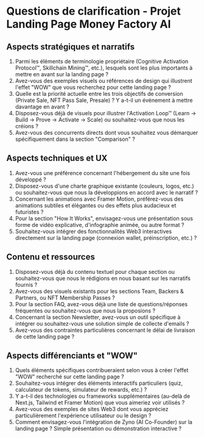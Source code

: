 # Questions de clarification - Projet Landing Page Money Factory AI

## Aspects stratégiques et narratifs
1. Parmi les éléments de terminologie propriétaire (Cognitive Activation Protocol™, Skillchain Mining™, etc.), lesquels sont les plus importants à mettre en avant sur la landing page ?
2. Avez-vous des exemples visuels ou références de design qui illustrent l'effet "WOW" que vous recherchez pour cette landing page ?
3. Quelle est la priorité actuelle entre les trois objectifs de conversion (Private Sale, NFT Pass Sale, Presale) ? Y a-t-il un événement à mettre davantage en avant ?
4. Disposez-vous déjà de visuels pour illustrer l'Activation Loop™ (Learn → Build → Prove → Activate → Scale) ou souhaitez-vous que nous les créions ?
5. Avez-vous des concurrents directs dont vous souhaitez vous démarquer spécifiquement dans la section "Comparison" ?

## Aspects techniques et UX
1. Avez-vous une préférence concernant l'hébergement du site une fois développé ?
2. Disposez-vous d'une charte graphique existante (couleurs, logos, etc.) ou souhaitez-vous que nous la développions en accord avec le narratif ?
3. Concernant les animations avec Framer Motion, préférez-vous des animations subtiles et élégantes ou des effets plus audacieux et futuristes ?
4. Pour la section "How It Works", envisagez-vous une présentation sous forme de vidéo explicative, d'infographie animée, ou autre format ?
5. Souhaitez-vous intégrer des fonctionnalités Web3 interactives directement sur la landing page (connexion wallet, préinscription, etc.) ?

## Contenu et ressources
1. Disposez-vous déjà du contenu textuel pour chaque section ou souhaitez-vous que nous le rédigions en nous basant sur les narratifs fournis ?
2. Avez-vous des visuels existants pour les sections Team, Backers & Partners, ou NFT Membership Passes ?
3. Pour la section FAQ, avez-vous déjà une liste de questions/réponses fréquentes ou souhaitez-vous que nous la proposions ?
4. Concernant la section Newsletter, avez-vous un outil spécifique à intégrer ou souhaitez-vous une solution simple de collecte d'emails ?
5. Avez-vous des contraintes particulières concernant le délai de livraison de cette landing page ?

## Aspects différenciants et "WOW"
1. Quels éléments spécifiques contribueraient selon vous à créer l'effet "WOW" recherché sur cette landing page ?
2. Souhaitez-vous intégrer des éléments interactifs particuliers (quiz, calculateur de tokens, simulateur de rewards, etc.) ?
3. Y a-t-il des technologies ou frameworks supplémentaires (au-delà de Next.js, Tailwind et Framer Motion) que vous aimeriez voir utilisés ?
4. Avez-vous des exemples de sites Web3 dont vous appréciez particulièrement l'expérience utilisateur ou le design ?
5. Comment envisagez-vous l'intégration de Zyno (AI Co-Founder) sur la landing page ? Simple présentation ou démonstration interactive ?
